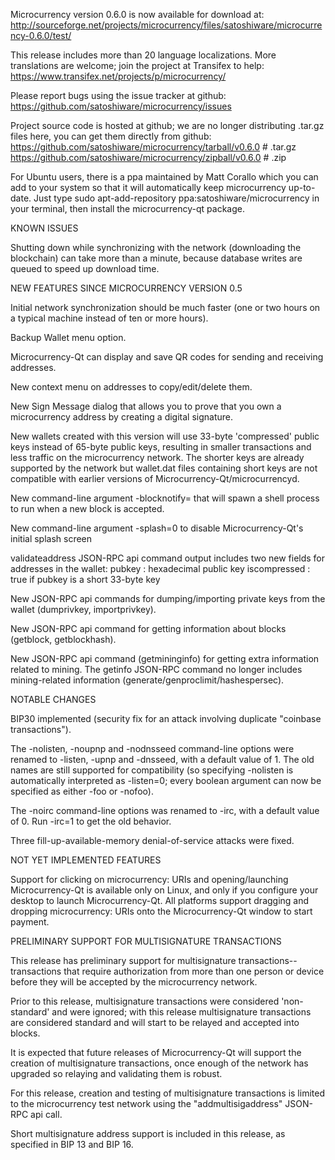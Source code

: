 Microcurrency version 0.6.0 is now available for download at:
http://sourceforge.net/projects/microcurrency/files/satoshiware/microcurrency-0.6.0/test/

This release includes more than 20 language localizations.
More translations are welcome; join the
project at Transifex to help:
https://www.transifex.net/projects/p/microcurrency/

Please report bugs using the issue tracker at github:
https://github.com/satoshiware/microcurrency/issues

Project source code is hosted at github; we are no longer
distributing .tar.gz files here, you can get them
directly from github:
https://github.com/satoshiware/microcurrency/tarball/v0.6.0  # .tar.gz
https://github.com/satoshiware/microcurrency/zipball/v0.6.0  # .zip

For Ubuntu users, there is a ppa maintained by Matt Corallo which
you can add to your system so that it will automatically keep
microcurrency up-to-date.  Just type
sudo apt-add-repository ppa:satoshiware/microcurrency
in your terminal, then install the microcurrency-qt package.


KNOWN ISSUES

Shutting down while synchronizing with the network
(downloading the blockchain) can take more than a minute,
because database writes are queued to speed up download
time.


NEW FEATURES SINCE MICROCURRENCY VERSION 0.5

Initial network synchronization should be much faster
(one or two hours on a typical machine instead of ten or more
hours).

Backup Wallet menu option.

Microcurrency-Qt can display and save QR codes for sending
and receiving addresses.

New context menu on addresses to copy/edit/delete them.

New Sign Message dialog that allows you to prove that you
own a microcurrency address by creating a digital
signature.

New wallets created with this version will
use 33-byte 'compressed' public keys instead of
65-byte public keys, resulting in smaller
transactions and less traffic on the microcurrency
network. The shorter keys are already supported
by the network but wallet.dat files containing
short keys are not compatible with earlier
versions of Microcurrency-Qt/microcurrencyd.

New command-line argument -blocknotify=<command>
that will spawn a shell process to run <command> 
when a new block is accepted.

New command-line argument -splash=0 to disable
Microcurrency-Qt's initial splash screen

validateaddress JSON-RPC api command output includes
two new fields for addresses in the wallet:
pubkey : hexadecimal public key
iscompressed : true if pubkey is a short 33-byte key

New JSON-RPC api commands for dumping/importing
private keys from the wallet (dumprivkey, importprivkey).

New JSON-RPC api command for getting information about
blocks (getblock, getblockhash).

New JSON-RPC api command (getmininginfo) for getting
extra information related to mining. The getinfo
JSON-RPC command no longer includes mining-related
information (generate/genproclimit/hashespersec).



NOTABLE CHANGES

BIP30 implemented (security fix for an attack involving
duplicate "coinbase transactions").

The -nolisten, -noupnp and -nodnsseed command-line
options were renamed to -listen, -upnp and -dnsseed,
with a default value of 1. The old names are still
supported for compatibility (so specifying -nolisten
is automatically interpreted as -listen=0; every
boolean argument can now be specified as either
-foo or -nofoo).

The -noirc command-line options was renamed to
-irc, with a default value of 0. Run -irc=1 to
get the old behavior.

Three fill-up-available-memory denial-of-service
attacks were fixed.


NOT YET IMPLEMENTED FEATURES

Support for clicking on microcurrency: URIs and
opening/launching Microcurrency-Qt is available only on Linux,
and only if you configure your desktop to launch
Microcurrency-Qt. All platforms support dragging and dropping
microcurrency: URIs onto the Microcurrency-Qt window to start
payment.


PRELIMINARY SUPPORT FOR MULTISIGNATURE TRANSACTIONS

This release has preliminary support for multisignature
transactions-- transactions that require authorization
from more than one person or device before they
will be accepted by the microcurrency network.

Prior to this release, multisignature transactions
were considered 'non-standard' and were ignored;
with this release multisignature transactions are
considered standard and will start to be relayed
and accepted into blocks.

It is expected that future releases of Microcurrency-Qt
will support the creation of multisignature transactions,
once enough of the network has upgraded so relaying
and validating them is robust.

For this release, creation and testing of multisignature
transactions is limited to the microcurrency test network using
the "addmultisigaddress" JSON-RPC api call.

Short multisignature address support is included in this
release, as specified in BIP 13 and BIP 16.
